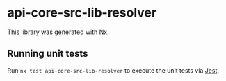 # api-core-src-lib-resolver

This library was generated with [Nx](https://nx.dev).

## Running unit tests

Run `nx test api-core-src-lib-resolver` to execute the unit tests via [Jest](https://jestjs.io).
